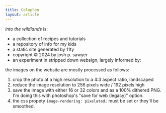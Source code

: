 ```yaml
---
title: Colophon
layout: article
---
```


_into the wildlands_ is:

- a collection of recipes and tutorials
- a repository of info for my kids
- a static site generated by 11ty
- copyright &copy; 2024 by josh p. sawyer
- an experiment in stripped down websign, largely informed by:

the images on the website are mostly processed as follows:

1. crop the photo at a high resolution to a 4:3 aspect ratio, landscaped
2. reduce the image resolution to 256 pixels wide / 192 pixels high
3. save the image with either 16 or 32 colors and as a 100% dithered PNG. I'm doing this with photoshop's "save for web (legacy)" option.
4. the css propety `image-rendering: pixelated;` must be set or they'll be smoothed.

